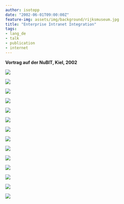 ```yaml
---
author: isotopp
date: "2002-06-01T09:00:00Z"
feature-img: assets/img/background/rijksmuseum.jpg
title: "Enterprise Intranet Integration"
tags:
- lang_de
- talk
- publication
- internet
---
```


**Vortrag auf der NuBIT, Kiel, 2002**

![](/uploads/2002/06/enterprise-intranet-integration/img0.jpg)

![](/uploads/2002/06/enterprise-intranet-integration/img1.jpg)

![](/uploads/2002/06/enterprise-intranet-integration/img2.jpg)

![](/uploads/2002/06/enterprise-intranet-integration/img3.jpg)

![](/uploads/2002/06/enterprise-intranet-integration/img4.jpg)

![](/uploads/2002/06/enterprise-intranet-integration/img5.jpg)

![](/uploads/2002/06/enterprise-intranet-integration/img6.jpg)

![](/uploads/2002/06/enterprise-intranet-integration/img6.jpg)

![](/uploads/2002/06/enterprise-intranet-integration/img8.jpg)

![](/uploads/2002/06/enterprise-intranet-integration/img9.jpg)

![](/uploads/2002/06/enterprise-intranet-integration/img10.jpg)

![](/uploads/2002/06/enterprise-intranet-integration/img11.jpg)

![](/uploads/2002/06/enterprise-intranet-integration/img12.jpg)

![](/uploads/2002/06/enterprise-intranet-integration/img13.jpg)
